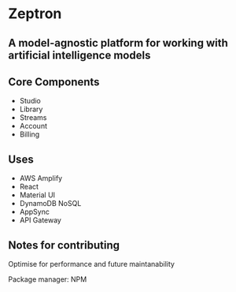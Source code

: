 # Zeptron 

## A model-agnostic platform for working with artificial intelligence models

## Core Components 

- Studio
- Library 
- Streams
- Account
- Billing

 ## Uses

 - AWS Amplify
 - React 
 - Material UI
 - DynamoDB NoSQL
 - AppSync
 - API Gateway


 ## Notes for contributing

Optimise for performance and future maintanability

Package manager: NPM